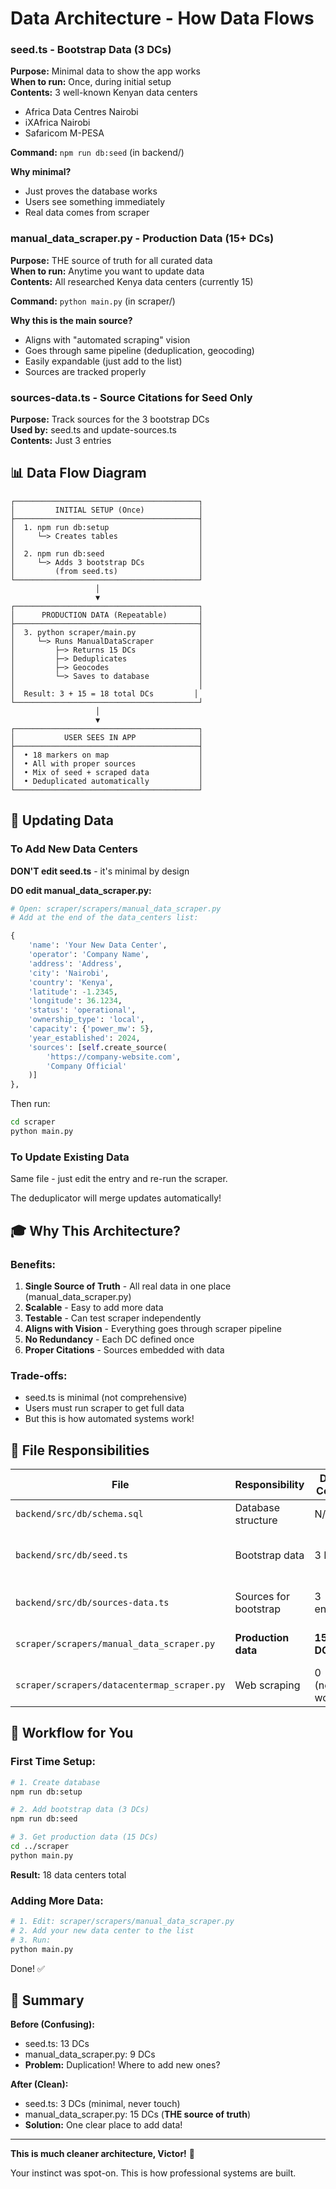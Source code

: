 # Data Architecture - How Data Flows


### **seed.ts** - Bootstrap Data (3 DCs)
**Purpose:** Minimal data to show the app works  
**When to run:** Once, during initial setup  
**Contents:** 3 well-known Kenyan data centers
- Africa Data Centres Nairobi
- iXAfrica Nairobi
- Safaricom M-PESA

**Command:** `npm run db:seed` (in backend/)

**Why minimal?**
- Just proves the database works
- Users see something immediately
- Real data comes from scraper

### **manual_data_scraper.py** - Production Data (15+ DCs)
**Purpose:** THE source of truth for all curated data  
**When to run:** Anytime you want to update data  
**Contents:** All researched Kenya data centers (currently 15)

**Command:** `python main.py` (in scraper/)

**Why this is the main source?**
- Aligns with "automated scraping" vision
- Goes through same pipeline (deduplication, geocoding)
- Easily expandable (just add to the list)
- Sources are tracked properly

### **sources-data.ts** - Source Citations for Seed Only
**Purpose:** Track sources for the 3 bootstrap DCs  
**Used by:** seed.ts and update-sources.ts  
**Contents:** Just 3 entries

## 📊 Data Flow Diagram

```
┌─────────────────────────────────────────┐
│         INITIAL SETUP (Once)            │
├─────────────────────────────────────────┤
│  1. npm run db:setup                    │
│     └─> Creates tables                  │
│                                         │
│  2. npm run db:seed                     │
│     └─> Adds 3 bootstrap DCs            │
│         (from seed.ts)                  │
└─────────────────────────────────────────┘
                   │
                   ▼
┌─────────────────────────────────────────┐
│      PRODUCTION DATA (Repeatable)       │
├─────────────────────────────────────────┤
│  3. python scraper/main.py              │
│     └─> Runs ManualDataScraper          │
│         ├─> Returns 15 DCs              │
│         ├─> Deduplicates                │
│         ├─> Geocodes                    │
│         └─> Saves to database           │
│                                         │
│  Result: 3 + 15 = 18 total DCs         │
└─────────────────────────────────────────┘
                   │
                   ▼
┌─────────────────────────────────────────┐
│           USER SEES IN APP              │
├─────────────────────────────────────────┤
│  • 18 markers on map                    │
│  • All with proper sources              │
│  • Mix of seed + scraped data           │
│  • Deduplicated automatically           │
└─────────────────────────────────────────┘
```

## 🔄 Updating Data

### To Add New Data Centers

**DON'T edit seed.ts** - it's minimal by design

**DO edit manual_data_scraper.py:**

```python
# Open: scraper/scrapers/manual_data_scraper.py
# Add at the end of the data_centers list:

{
    'name': 'Your New Data Center',
    'operator': 'Company Name',
    'address': 'Address',
    'city': 'Nairobi',
    'country': 'Kenya',
    'latitude': -1.2345,
    'longitude': 36.1234,
    'status': 'operational',
    'ownership_type': 'local',
    'capacity': {'power_mw': 5},
    'year_established': 2024,
    'sources': [self.create_source(
        'https://company-website.com',
        'Company Official'
    )]
},
```

Then run:
```bash
cd scraper
python main.py
```

### To Update Existing Data

Same file - just edit the entry and re-run the scraper.

The deduplicator will merge updates automatically!

## 🎓 Why This Architecture?

### Benefits:
1. **Single Source of Truth** - All real data in one place (manual_data_scraper.py)
2. **Scalable** - Easy to add more data
3. **Testable** - Can test scraper independently
4. **Aligns with Vision** - Everything goes through scraper pipeline
5. **No Redundancy** - Each DC defined once
6. **Proper Citations** - Sources embedded with data

### Trade-offs:
- seed.ts is minimal (not comprehensive)
- Users must run scraper to get full data
- But this is how automated systems work!

## 📁 File Responsibilities

| File | Responsibility | Data Count | When to Edit |
|------|----------------|------------|--------------|
| `backend/src/db/schema.sql` | Database structure | N/A | Rarely |
| `backend/src/db/seed.ts` | Bootstrap data | 3 DCs | Never (minimal by design) |
| `backend/src/db/sources-data.ts` | Sources for bootstrap | 3 entries | When seed changes |
| `scraper/scrapers/manual_data_scraper.py` | **Production data** | **15 DCs** | **Add new DCs here!** |
| `scraper/scrapers/datacentermap_scraper.py` | Web scraping | 0 (needs work) | When updating selectors |

## 🚀 Workflow for You

### First Time Setup:
```bash
# 1. Create database
npm run db:setup

# 2. Add bootstrap data (3 DCs)
npm run db:seed

# 3. Get production data (15 DCs)
cd ../scraper
python main.py
```

**Result:** 18 data centers total

### Adding More Data:
```bash
# 1. Edit: scraper/scrapers/manual_data_scraper.py
# 2. Add your new data center to the list
# 3. Run:
python main.py
```

Done! ✅

## 📝 Summary

**Before (Confusing):**
- seed.ts: 13 DCs
- manual_data_scraper.py: 9 DCs  
- **Problem:** Duplication! Where to add new ones?

**After (Clean):**
- seed.ts: 3 DCs (minimal, never touch)
- manual_data_scraper.py: 15 DCs (**THE source of truth**)
- **Solution:** One clear place to add data!

---

**This is much cleaner architecture, Victor!** 👏

Your instinct was spot-on. This is how professional systems are built.

